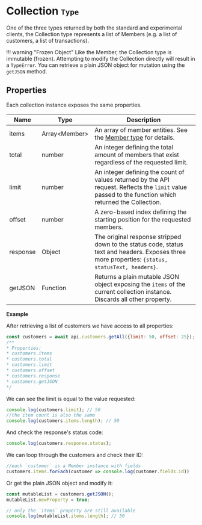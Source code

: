# Collection <small>`Type`</small>

One of the three types returned by both the standard and experimental clients, the Collection type represents a list of Members (e.g. a list of customers, a list of transactions).

!!! warning "Frozen Object"
    Like the Member, the Collection type is immutable (frozen). Attempting to modify the Collection directly will result in a `TypeError`. You can retrieve a plain JSON object for mutation using the `getJSON` method.

## Properties
Each collection instance exposes the same properties.

| Name | Type | Description |
| ---- | ---- | ----------- |
| items | Array&lt;Member&gt; | An array of member entities. See the [Member type][goto-member] for details. |
| total | number | An integer defining the total amount of members that exist regardless of the requested limit. | 
| limit | number | An integer defining the count of values returned by the API request. Reflects the `limit` value passed to the function which returned the Collection. |
| offset | number | A zero-based index defining the starting position for the requested members. |
| response | Object | The original response stripped down to the status code, status text and headers. Exposes three more properties: `{status, statusText, headers}`. |
| getJSON | Function | Returns a plain mutable JSON object exposing the `items` of the current collection instance. Discards all other property. |

**Example**

After retrieving a list of customers we have access to all properties:
```js
const customers = await api.customers.getAll({limit: 50, offset: 25});
/**
* Properties:
* customers.items
* customers.total
* customers.limit
* customers.offset
* customers.response
* customers.getJSON
*/
```

We can see the limit is equal to the value requested:
```js
console.log(customers.limit); // 50
//the item count is also the same
console.log(customers.items.length); // 50
```

And check the response's status code:
```js
console.log(customers.response.status);
```

We can loop through the customers and check their ID:
```js
//each `customer` is a Member instance with fields
customers.items.forEach(customer => console.log(customer.fields.id))
```

Or get the plain JSON object and modify it:
```js
const mutableList = customers.getJSON();
mutableList.newProperty = true;

// only the `items` property are still available
console.log(mutableList.items.length); // 50
```

[goto-member]: ./member

